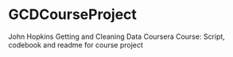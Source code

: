 # GCDCourseProject
John Hopkins Getting and Cleaning Data Coursera Course: Script, codebook and readme for course project
